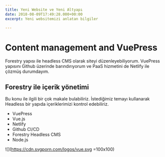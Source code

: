 ```yaml
---
title: Yeni Website ve Yeni Altyapı
date: 2018-08-09T17:49:28.000+00:00
excerpt: Yeni websitemizi anlatan bilgiler

---
```

# Content management and VuePress

Forestry yapısı ile headless CMS olarak siteyi düzenleyebiliyorum. VuePress yapısını Github üzerinde barındırıyorum ve PaaS hizmetini de Netlify ile çözmüş durumdayım.

## Forestry ile içerik yönetimi

Bu konu ile ilgili bir çok makale bulabiliriz. İstediğimiz temayı kullanarak Headless bir yapıda içeriklerimizi kontrol edebiliriz. 

* VuePress
* Vue.js
* Netlify
* Github CI/CD
* Forestry Headless CMS
* Node.js

![](https://cdn.svgporn.com/logos/vue.svg =100x100)   
